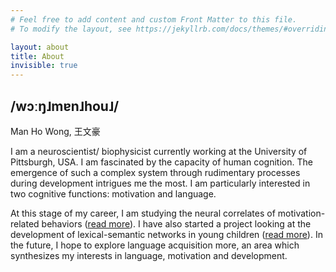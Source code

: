 ```yaml
---
# Feel free to add content and custom Front Matter to this file.
# To modify the layout, see https://jekyllrb.com/docs/themes/#overriding-theme-defaults

layout: about
title: About
invisible: true
---
```


## /wɔːŋ˩mɐn˩hou˩/

Man Ho Wong, 王文豪  

I am a neuroscientist/ biophysicist currently working at the University of Pittsburgh, USA. I am fascinated by the capacity of human cognition. The emergence of such a complex system through rudimentary processes during development intrigues me the most. I am particularly interested in two cognitive functions: motivation and language.

At this stage of my career, I am studying the neural correlates of motivation-related behaviors ([read more](/research/#experience-dependent-maturation-of-the-reward-circuitry)). I have also started a project looking at the development of lexical-semantic networks in young children ([read more](research/#lexical-semantic-network-analysis-in-children-from-different-socio-economic-backgrounds)). In the future, I hope to explore language acquisition more, an area which synthesizes my interests in language, motivation and development.

